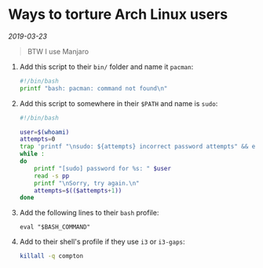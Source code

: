 # Ways to torture Arch Linux users

*2019-03-23*

> BTW I use Manjaro

1. Add this script to their `bin/` folder and name it `pacman`:
    ```bash
    #!/bin/bash
    printf "bash: pacman: command not found\n"
    ```
2. Add this script to somewhere in their `$PATH` and name is `sudo`:
    ```bash
    #!/bin/bash
    
    user=$(whoami)
    attempts=0
    trap 'printf "\nsudo: ${attempts} incorrect password attempts" && exit 1' EXIT
    while :
    do
        printf "[sudo] password for %s: " $user
        read -s pp
        printf "\nSorry, try again.\n"
        attempts=$(($attempts+1))
    done
    ```
3. Add the following lines to their `bash` profile:
    ```
    eval "$BASH_COMMAND"
    ```
4. Add to their shell's profile if they use `i3` or `i3-gaps`:
    ```bash
    killall -q compton
    ```
